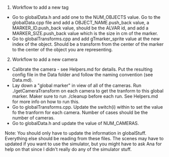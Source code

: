 1. Workflow to add a new tag
* Go to globalData.h and add one to the NUM_OBJECTS value. Go to the globalData.cpp file and add a OBJECT_NAME.push_back value, a MARKER_ID.push_back value, should be the ALVAR id, and add a MARKER_SIZE.push_back value which is the size in cm of the marker. 
* Go to globalTransforms.cpp and add gTmarker_sprite value at the new index of the object. Should be a transform from the center of the marker to the center of the object you are representing.

2. Workflow to add a new camera
* Calibrate the camera - see Helpers.md for details. Put the resulting config file in the Data folder and follow the naming convention (see Data.md).
* Lay down a "global marker" in view of all of the cameras. Run ./getCameraTransform on each camera to get the tranform to this global marker. Maker sure to run ./cleanup before each run. See Helpers.md for more info on how to run this.
* Go to globalTransforms.cpp. Update the switch(i) within to set the value fo the tranform for each camera. Number of cases should be the number of cameras.
* Go to globalData.h and update the value of NUM_CAMERAS.

Note: You should only have to update the information in globalStuff. Everything else should be reading from these files. The scenes may have to updated if you want to use the simulator, but you might have to ask Ana for help on that since I didn't really do any of the simulator stuff.
